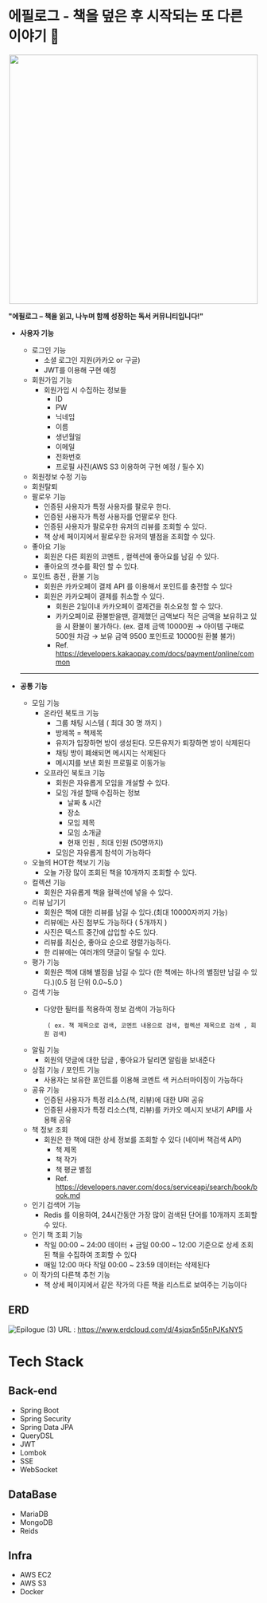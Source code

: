 # 에필로그 - 책을 덮은 후 시작되는 또 다른 이야기 📕


<div align="center">
    <img src="https://github.com/user-attachments/assets/06fdbc83-241f-46a8-88c0-977a46a9ec75" width="500">
</div>


**"에필로그 – 책을 읽고, 나누며 함께 성장하는 독서 커뮤니티입니다!"**   

- **사용자 기능**
    - 로그인 기능
        - 소셜 로그인 지원(카카오 or 구글)
        - JWT를 이용해 구현 예정
    - 회원가입 기능
        - 회원가입 시 수집하는 정보들
            - ID
            - PW
            - 닉네임
            - 이름
            - 생년월일
            - 이메일
            - 전화번호
            - 프로필 사진(AWS S3 이용하여 구현 예정 / 필수 X)
    - 회원정보 수정 기능
    - 회원탈퇴
    - 팔로우 기능
        - 인증된 사용자가 특정 사용자를 팔로우 한다.
        - 인증된 사용자가 특정 사용자를 언팔로우 한다.
        - 인증된 사용자가 팔로우한 유저의 리뷰를 조회할 수 있다.
        - 책 상세 페이지에서 팔로우한 유저의 별점을 조회할 수 있다.
    - 좋아요 기능
        - 회원은 다른 회원의 코멘트 , 컬렉션에 좋아요를 남길 수 있다.
        - 좋아요의 갯수를 확인 할 수 있다.
    - 포인트 충전 , 환불 기능
        - 회원은 카카오페이 결제 API 를 이용해서 포인트를 충전할 수 있다
        - 회원은 카카오페이 결제를 취소할 수 있다.
            - 회원은 2일이내 카카오페이 결제건을 취소요청 할 수 있다.
            - 카카오페이로 환불받을땐, 결제했던 금액보다 적은 금액을 보유하고 있을 시 환불이 불가하다.
            (ex. 결제 금액 10000원 → 아이템 구매로 500원 차감 → 보유 금액 9500 포인트로 10000원 환불 불가)
            - Ref. https://developers.kakaopay.com/docs/payment/online/common
    
    ---
    
- **공통 기능**
    - 모임 기능
        - 온라인 북토크 기능
            - 그룹 채팅 시스템 ( 최대 30 명 까지 )
            - 방제목 = 책제목
            - 유저가 입장하면 방이 생성된다. 모든유저가 퇴장하면 방이 삭제된다
            - 채팅 방이 폐쇄되면 메시지는 삭제된다
            - 메시지를 보낸 회원 프로필로 이동가능
        - 오프라인 북토크 기능
            - 회원은 자유롭게 모임을 개설할 수 있다.
            - 모임 개설 할때 수집하는 정보
                - 날짜 & 시간
                - 장소
                - 모임 제목
                - 모임 소개글
                - 현재 인원 , 최대 인원 (50명까지)
            - 모임은 자유롭게 참석이 가능하다
    - 오늘의 HOT한 책보기 기능
        - 오늘 가장 많이 조회된 책을 10개까지 조회할 수 있다.
    - 컬렉션 기능
        - 회원은 자유롭게 책을 컬렉션에 넣을 수 있다.
    - 리뷰 남기기
        - 회원은 책에 대한 리뷰를 남길 수 있다.(최대 10000자까지 가능)
        - 리뷰에는 사진 첨부도 가능하다 ( 5개까지 )
        - 사진은 텍스트 중간에 삽입할 수도 있다.
        - 리뷰를 최신순, 좋아요 순으로 정렬가능하다.
        - 한 리뷰에는 여러개의 댓글이 달릴 수 있다.
    - 평가 기능
        - 회원은 책에 대해 별점을 남길 수 있다 (한 책에는 하나의 별점만 남길 수 있다.)(0.5 점 단위 0.0~5.0 )
    - 검색 기능
        - 다양한 필터를 적용하여 정보 검색이 가능하다
        
               ( ex. 책 제목으로 검색, 코멘트 내용으로 검색, 컬렉션 제목으로 검색 , 회원 검색)
        
    - 알림 기능
        - 회원의 댓글에 대한 답글 , 좋아요가 달리면 알림을 보내준다
    - 상점 기능 / 포인트 기능
        - 사용자는 보유한 포인트를 이용해 코멘트 색 커스터마이징이 가능하다
    - 공유 기능
        - 인증된 사용자가 특정 리소스(책, 리뷰)에 대한 URI 공유
        - 인증된 사용자가 특정 리소스(책, 리뷰)를 카카오 메시지 보내기 API를 사용해 공유
    - 책 정보 조회
        - 회원은 한 책에 대한 상세 정보를 조회할 수 있다 (네이버 책검색 API)
            - 책 제목
            - 책 작가
            - 책 평균 별점
            - Ref. https://developers.naver.com/docs/serviceapi/search/book/book.md
    - 인기 검색어 기능
        - Redis 를 이용하여, 24시간동안 가장 많이 검색된 단어를 10개까지 조회할 수 있다.
    - 인기 책 조회 기능
        - 작일 00:00 ~ 24:00 데이터 + 금일 00:00 ~ 12:00 기준으로 상세 조회된 책을 수집하여 조회할 수 있다
        - 매일 12:00 마다 작일 00:00 ~ 23:59 데이터는 삭제된다
    - 이 작가의 다른책 추천 기능
        - 책 상세 페이지에서 같은 작가의 다른 책을 리스트로 보여주는 기능이다

## ERD 
![Epilogue (3)](https://github.com/user-attachments/assets/f8475b09-b6cf-4a84-9933-fd47491b2f28)
URL : https://www.erdcloud.com/d/4sjqx5n55nPJKsNY5

# Tech Stack
## Back-end
- Spring Boot
- Spring Security
- Spring Data JPA
- QueryDSL
- JWT
- Lombok
- SSE
- WebSocket

## DataBase
- MariaDB
- MongoDB
- Reids

## Infra
- AWS EC2
- AWS S3
- Docker
